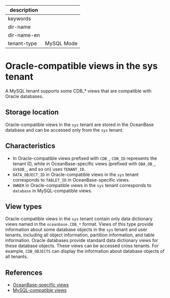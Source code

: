 |description||
|---|---|
|keywords||
|dir-name||
|dir-name-en||
|tenant-type|MySQL Mode|

# Oracle-compatible views in the sys tenant

A MySQL tenant supports some CDB_* views that are compatible with Oracle databases.

## Storage location

Oracle-compatible views in the `sys` tenant are stored in the OceanBase database and can be accessed only from the `sys` tenant.

## Characteristics

* In Oracle-compatible views prefixed with `CDB_`, `CON_ID` represents the tenant ID, while in OceanBase-specific views (prefixed with `DBA_OB_`, `GV$OB_`, and so on) uses `TENANT_ID`.
* `DATA_OBJECT_ID` in Oracle-compatible views in the `sys` tenant corresponds to `TABLET_ID` in OceanBase-specific views.
* `OWNER` in Oracle-compatible views in the `sys` tenant corresponds to `database` in MySQL-compatible views.

## View types

Oracle-compatible views in the `sys` tenant contain only data dictionary views named in the `oceanbase.CDB_*` format.
Views of this type provide information about some database objects in the `sys` tenant and user tenants, including all object information, partition information, and table information. Oracle databases provide standard data dictionary views for these database objects. These views can be accessed cross tenants. For example, `CDB_OBJECTS` can display the information about database objects of all tenants.

## References

* [OceanBase-specific views](200.oceanBase-own-standard-view-of-mysql-mode.md)
* [MySQL-compatible views](300.mysql-compatible-standard-view-of-mysql-mode.md)
